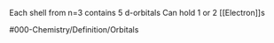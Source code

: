 Each shell from n=3 contains 5 d-orbitals
Can hold 1 or 2 [[Electron]]s

#000-Chemistry/Definition/Orbitals 
